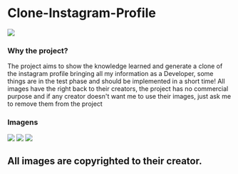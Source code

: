 <h1>Clone-Instagram-Profile</h1>  <img align:"center" alt"Html" height:"30" width:"40" src="https://img.shields.io/badge/Instagram-E4405F?style=for-the-badge&logo=instagram&logoColor=white"/>


<h3>Why the project?</h3>

The project aims to show the knowledge learned and generate a clone of the instagram profile bringing all my information as a Developer, some things are in the test phase and should be implemented in a short time!
All images have the right back to their creators, the project has no commercial purpose and if any creator doesn't want me to use their images, just ask me to remove them from the project

<h3>Imagens</h3>
<img src="https://i.imgur.com/DLPkOdt.png"/>
<img src="https://i.imgur.com/3e7Bday.png"/>
<img src="https://i.imgur.com/Df4Rf2B.png"/>


<h2>All images are copyrighted to their creator.</h2>
